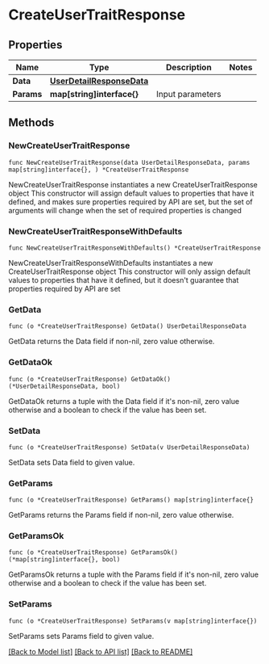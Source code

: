 # CreateUserTraitResponse

## Properties

Name | Type | Description | Notes
------------ | ------------- | ------------- | -------------
**Data** | [**UserDetailResponseData**](UserDetailResponseData.md) |  | 
**Params** | **map[string]interface{}** | Input parameters | 

## Methods

### NewCreateUserTraitResponse

`func NewCreateUserTraitResponse(data UserDetailResponseData, params map[string]interface{}, ) *CreateUserTraitResponse`

NewCreateUserTraitResponse instantiates a new CreateUserTraitResponse object
This constructor will assign default values to properties that have it defined,
and makes sure properties required by API are set, but the set of arguments
will change when the set of required properties is changed

### NewCreateUserTraitResponseWithDefaults

`func NewCreateUserTraitResponseWithDefaults() *CreateUserTraitResponse`

NewCreateUserTraitResponseWithDefaults instantiates a new CreateUserTraitResponse object
This constructor will only assign default values to properties that have it defined,
but it doesn't guarantee that properties required by API are set

### GetData

`func (o *CreateUserTraitResponse) GetData() UserDetailResponseData`

GetData returns the Data field if non-nil, zero value otherwise.

### GetDataOk

`func (o *CreateUserTraitResponse) GetDataOk() (*UserDetailResponseData, bool)`

GetDataOk returns a tuple with the Data field if it's non-nil, zero value otherwise
and a boolean to check if the value has been set.

### SetData

`func (o *CreateUserTraitResponse) SetData(v UserDetailResponseData)`

SetData sets Data field to given value.


### GetParams

`func (o *CreateUserTraitResponse) GetParams() map[string]interface{}`

GetParams returns the Params field if non-nil, zero value otherwise.

### GetParamsOk

`func (o *CreateUserTraitResponse) GetParamsOk() (*map[string]interface{}, bool)`

GetParamsOk returns a tuple with the Params field if it's non-nil, zero value otherwise
and a boolean to check if the value has been set.

### SetParams

`func (o *CreateUserTraitResponse) SetParams(v map[string]interface{})`

SetParams sets Params field to given value.



[[Back to Model list]](../README.md#documentation-for-models) [[Back to API list]](../README.md#documentation-for-api-endpoints) [[Back to README]](../README.md)


